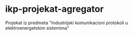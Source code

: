 # ikp-projekat-agregator
Projekat iz predmeta "Industrijski komunikacioni protokoli u elektroenergetskim sistemima"
